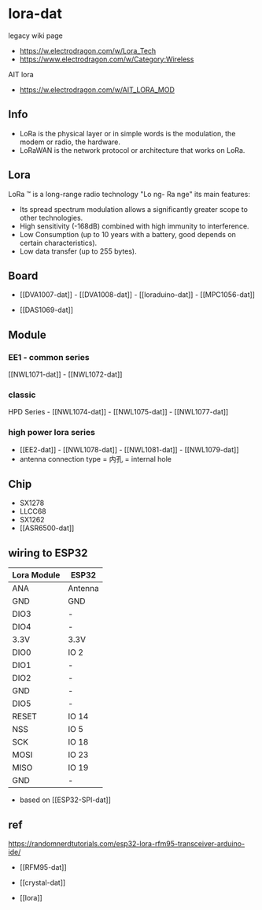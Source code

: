 # lora-dat

legacy wiki page
- https://w.electrodragon.com/w/Lora_Tech
- https://www.electrodragon.com/w/Category:Wireless

AIT lora
- https://w.electrodragon.com/w/AIT_LORA_MOD

## Info 

- LoRa is the physical layer or in simple words is the modulation, the modem or radio, the hardware.
- LoRaWAN is the network protocol or architecture that works on LoRa.

## Lora 

LoRa ™ is a long-range radio technology "Lo ng- Ra nge" its main features:

- Its spread spectrum modulation allows a significantly greater scope to other technologies.
- High sensitivity (-168dB) combined with high immunity to interference.
- Low Consumption (up to 10 years with a battery, good depends on certain characteristics).
- Low data transfer (up to 255 bytes).

## Board 
- [[DVA1007-dat]] - [[DVA1008-dat]] - [[loraduino-dat]] - [[MPC1056-dat]]

- [[DAS1069-dat]]

## Module 

### EE1 - common series 
[[NWL1071-dat]] - [[NWL1072-dat]] 

### classic
HPD Series - [[NWL1074-dat]] - [[NWL1075-dat]] - [[NWL1077-dat]]

### high power lora series 
- [[EE2-dat]] - [[NWL1078-dat]] - [[NWL1081-dat]] - [[NWL1079-dat]]
- antenna connection type = 内孔 = internal hole

## Chip 

- SX1278
- LLCC68
- SX1262
- [[ASR6500-dat]]

## wiring to ESP32

| Lora Module | ESP32   |
| ----------- | ------- |
| ANA         | Antenna |
| GND         | GND     |
| DIO3        | -       |
| DIO4        | -       |
| 3.3V        | 3.3V    |
| DIO0        | IO 2    |
| DIO1        | -       |
| DIO2        | -       |
| GND         | -       |
| DIO5        | -       |
| RESET       | IO 14   |
| NSS         | IO 5    |
| SCK         | IO 18   |
| MOSI        | IO 23   |
| MISO        | IO 19   |
| GND         | -       |

- based on [[ESP32-SPI-dat]]


## ref

https://randomnerdtutorials.com/esp32-lora-rfm95-transceiver-arduino-ide/

- [[RFM95-dat]]

- [[crystal-dat]]



- [[lora]]



